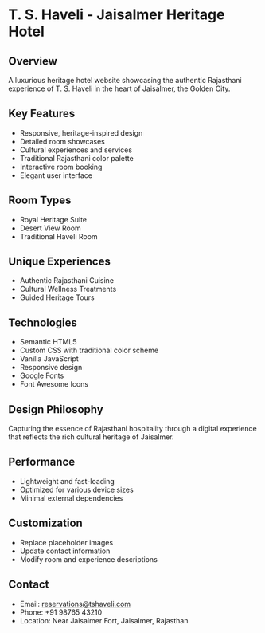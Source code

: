 # T. S. Haveli - Jaisalmer Heritage Hotel

## Overview
A luxurious heritage hotel website showcasing the authentic Rajasthani experience of T. S. Haveli in the heart of Jaisalmer, the Golden City.

## Key Features
- Responsive, heritage-inspired design
- Detailed room showcases
- Cultural experiences and services
- Traditional Rajasthani color palette
- Interactive room booking
- Elegant user interface

## Room Types
- Royal Heritage Suite
- Desert View Room
- Traditional Haveli Room

## Unique Experiences
- Authentic Rajasthani Cuisine
- Cultural Wellness Treatments
- Guided Heritage Tours

## Technologies
- Semantic HTML5
- Custom CSS with traditional color scheme
- Vanilla JavaScript
- Responsive design
- Google Fonts
- Font Awesome Icons

## Design Philosophy
Capturing the essence of Rajasthani hospitality through a digital experience that reflects the rich cultural heritage of Jaisalmer.

## Performance
- Lightweight and fast-loading
- Optimized for various device sizes
- Minimal external dependencies

## Customization
- Replace placeholder images
- Update contact information
- Modify room and experience descriptions

## Contact
- Email: reservations@tshaveli.com
- Phone: +91 98765 43210
- Location: Near Jaisalmer Fort, Jaisalmer, Rajasthan
